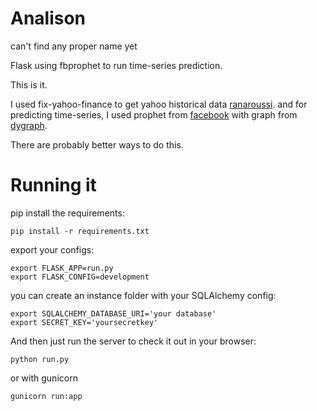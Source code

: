 Analison
===================
can't find any proper name yet

Flask using fbprophet to run time-series prediction.

This is it.

I used fix-yahoo-finance to get yahoo historical data [ranaroussi](https://github.com/ranaroussi).
and for predicting time-series, I used prophet from [facebook](https://facebook.github.io/prophet) with graph from [dygraph](https://github.com/danvk/dygraphs).

There are probably better ways to do this.


Running it
=================
pip install the requirements:

```
pip install -r requirements.txt
```

export your configs:

```
export FLASK_APP=run.py
export FLASK_CONFIG=development
```

you can create an instance folder with your SQLAlchemy config:
```
export SQLALCHEMY_DATABASE_URI='your database'
export SECRET_KEY='yoursecretkey'
```

And then just run the server to check it out in your browser:

```
python run.py
```
or with gunicorn

```
gunicorn run:app
```
